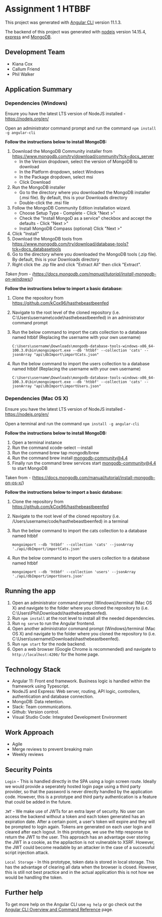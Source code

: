 # Assignment 1 HTBBF

This project was generated with [Angular CLI](https://github.com/angular/angular-cli) version 11.1.3.

The backend of this project was generated with [nodejs](https://nodejs.org/en/) version 14.15.4, [express](https://expressjs.com/) and [MongoDB](https://www.mongodb.com/).

## Development Team

- Kiana Cox
- Callum Friend
- Phil Walker

## Application Summary

### Dependencies (Windows)

Ensure you have the latest LTS version of NodeJS installed - https://nodejs.org/en/

Open an administrator command prompt and run the command `npm install -g angular-cli`

**Follow the instructions below to install MongoDB:**

1. Download the MongoDB Community installer from https://www.mongodb.com/try/download/community?tck=docs_server
   - In the Version dropdown, select the version of MongoDB to download
   - In the Platform dropdown, select Windows
   - In the Package dropdown, select msi
   - Click Download
2. Run the MongoDB installer
   - Go to the directory where you downloaded the MongoDB installer (.msi file). By default, this is your Downloads directory
   - Double-click the .msi file
3. Follow the MongoDB Community Edition installation wizard.
   - Choose Setup Type - Complete - Click "Next >"
   - Check the "Install MongoD as a service" checkbox and accept the defaults - Click "Next >"
   - Install MongoDB Compass (optional) Click "Next >"
4. Click "Install"
5. Download the MongoDB tools from https://www.mongodb.com/try/download/database-tools?tck=docs_databasetools
6.  Go to the directory where you downloaded the MongoDB tools (.zip file). By default, this is your Downloads directory
7.  Right click the .zip file and click "Extract All" then click "Extract".

_Taken from - (https://docs.mongodb.com/manual/tutorial/install-mongodb-on-windows/)_

**Follow the instructions below to import a basic database:**

1. Clone the repository from https://github.com/kCox96/hasthebeastbeenfed
2. Navigate to the root level of the cloned repository (i.e. C:\Users\username\code\hasthebeastbeenfed) in an administrator command prompt
3. Run the below command to import the cats collection to a database named htbbf (Replacing the username with your own username)

   `C:\Users\username\Downloads\mongodb-database-tools-windows-x86_64-100.3.0\bin\mongoimport.exe --db 'htbbf' --collection 'cats' --jsonArray "api\dbImport\importCats.json"`

4. Run the below command to import the users collection to a database named htbbf (Replacing the username with your own username)

   `C:\Users\username\Downloads\mongodb-database-tools-windows-x86_64-100.3.0\bin\mongoimport.exe --db 'htbbf' --collection 'cats' --jsonArray "api\dbImport\importUsers.json"`

### Dependencies (Mac OS X)

Ensure you have the latest LTS version of NodeJS installed - https://nodejs.org/en/

Open a terminal and run the command `npm install -g angular-cli`

**Follow the instructions below to install MongoDB:**

1. Open a terminal instance
2. Run the command xcode-select --install
3. Run the command brew tap mongodb/brew
4. Run the command brew install mongodb-community@4.4
5. Finally run the command brew services start mongodb-community@4.4 to start MongoDB

Taken from - (https://docs.mongodb.com/manual/tutorial/install-mongodb-on-os-x/)

**Follow the instructions below to import a basic database:**

1. Clone the repository from https://github.com/kCox96/hasthebeastbeenfed
2. Navigate to the root level of the cloned repository (i.e. /Users/username/code/hasthebeastbeenfed) in a terminal
3. Run the below command to import the cats collection to a database named htbbf

   `mongoimport --db 'htbbf' --collection 'cats' --jsonArray './api/dbImport/importCats.json'`

4. Run the below command to import the users collection to a database named htbbf

   `mongoimport --db 'htbbf' --collection 'users' --jsonArray './api/dbImport/importUsers.json'`

## Running the app

1. Open an administrator command prompt (Windows)/terminal (Mac OS X) and navigate to the folder where you cloned the repository to (i.e. C:\Users\Phil\Downloads\hasthebeastbeenfed).
2. Run `npm install` at the root level to install all the needed dependencies.
3. Run `ng serve` to run the Angular frontend.
4. Open another administrator command prompt (Windows)/terminal (Mac OS X) and navigate to the folder where you cloned the repository to (i.e. C:\Users\username\Downloads\hasthebeastbeenfed).
5. Run `npm start` for the node backend.
6. Open a web browser (Google Chrome is recommended) and navigate to `http://localhost:4200/` for the home page.

## Technology Stack

- Angular 11: Front end framework. Business logic is handled within the framework using Typescript.
- NodeJS and Express: Web server, routing, API logic, controllers, authentication and database connection.
- MongoDB: Data retention.
- Slack: Team communications.
- Github: Version control.
- Visual Studio Code: Integrated Development Environment

## Work Approach

- Agile
- Merge reviews to prevent breaking main
- Weekly reviews

## Security Points

`Login` - This is handled directly in the SPA using a login screen route. Ideally we would provide a seperately hosted login page using a third party provider, so that the password is never directly handled by the application code. However, this is a prototype and third party authentication is a feature that could be added in the future.

`JWT` - We make use of JWTs for an extra layer of security. No user can access the backend without a token and each token generated has an expiration date. After a certain point, a user's token will expire and they will be prompted to login again. Tokens are generated on each user login and cleared after each logout. In this prototype, we use the http response to return the JWT to the user. This approach has an advantage over storing the JWT in a cookie, as the appliaction is not vulnerable to XSRF. However, the JWT could become readable by an attacker in the case of a successful script injection attack.

`Local Storage` - In this prototype, token data is stored in local storage. This has the advantage of clearing all data when the browser is closed. However, this is still not best practice and in the actual application this is not how we would be handling the token.

## Further help

To get more help on the Angular CLI use `ng help` or go check out the [Angular CLI Overview and Command Reference](https://angular.io/cli) page.
